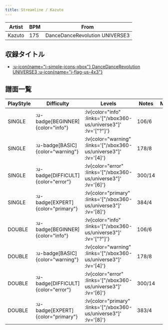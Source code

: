 ```yaml
---
title: Streamline / Kazuto
---
```


|Artist|BPM|From|
|------|---|----|
|Kazuto|175|DanceDanceRevolution UNIVERSE3|

## 収録タイトル

- [ :u-icon{name="i-simple-icons-xbox"} DanceDanceRevolution UNIVERSE3 :u-icon{name="i-flag-us-4x3"} ](/xbox360-us/universe3)

## 譜面一覧

|PlayStyle|Difficulty|Levels|Notes|Movie|
|---------|----------|------|-----|-----|
|SINGLE| :u-badge[BEGINNER]{color="info"} | :lv{color="info" :links='["/xbox360-us/universe3"]' :lv='["?"]'} |106/6||
|SINGLE| :u-badge[BASIC]{color="warning"} | :lv{color="warning" :links='["/xbox360-us/universe3"]' :lv='[4]'} |178/8||
|SINGLE| :u-badge[DIFFICULT]{color="error"} | :lv{color="error" :links='["/xbox360-us/universe3"]' :lv='[6]'} |300/14||
|SINGLE| :u-badge[EXPERT]{color="primary"} | :lv{color="primary" :links='["/xbox360-us/universe3"]' :lv='[8]'} |384/4||
|DOUBLE| :u-badge[BEGINNER]{color="info"} | :lv{color="info" :links='["/xbox360-us/universe3"]' :lv='["?"]'} |106/6||
|DOUBLE| :u-badge[BASIC]{color="warning"} | :lv{color="warning" :links='["/xbox360-us/universe3"]' :lv='[4]'} |178/8||
|DOUBLE| :u-badge[DIFFICULT]{color="error"} | :lv{color="error" :links='["/xbox360-us/universe3"]' :lv='[6]'} |300/14||
|DOUBLE| :u-badge[EXPERT]{color="primary"} | :lv{color="primary" :links='["/xbox360-us/universe3"]' :lv='[8]'} |383/4||
